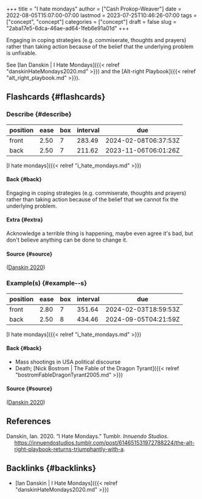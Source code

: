 +++
title = "I hate mondays"
author = ["Cash Prokop-Weaver"]
date = 2022-08-05T15:07:00-07:00
lastmod = 2023-07-25T10:46:26-07:00
tags = ["concept", "concept"]
categories = ["concept"]
draft = false
slug = "2aba17e5-6dca-46ae-ad64-1feb6e91a01d"
+++

Engaging in coping strategies (e.g. commiserate, thoughts and prayers) rather than taking action because of the belief that the underlying problem is unfixable.

See [Ian Danskin | I Hate Mondays]({{< relref "danskinHateMondays2020.md" >}}) and the [Alt-right Playbook]({{< relref "alt_right_playbook.md" >}}).


## Flashcards {#flashcards}


### Describe {#describe}

| position | ease | box | interval | due                  |
|----------|------|-----|----------|----------------------|
| front    | 2.50 | 7   | 283.49   | 2024-02-08T06:37:53Z |
| back     | 2.50 | 7   | 211.62   | 2023-11-06T06:01:26Z |

[I hate mondays]({{< relref "i_hate_mondays.md" >}})


#### Back {#back}

Engaging in coping strategies (e.g. commiserate, thoughts and prayers) rather than taking action because of the belief that we cannot fix the underlying problem.


#### Extra {#extra}

Acknowledge a terrible thing is happening, maybe even agree it's bad, but don't believe anything can be done to change it.


#### Source {#source}

(<a href="#citeproc_bib_item_1">Danskin 2020</a>)


### Example(s) {#example--s}

| position | ease | box | interval | due                  |
|----------|------|-----|----------|----------------------|
| front    | 2.80 | 7   | 351.64   | 2024-02-03T18:59:53Z |
| back     | 2.50 | 8   | 434.46   | 2024-09-05T04:21:59Z |

[I hate mondays]({{< relref "i_hate_mondays.md" >}})


#### Back {#back}

-   Mass shootings in USA political discourse
-   Death; [Nick Bostrom | The Fable of the Dragon Tyrant]({{< relref "bostromFableDragonTyrant2005.md" >}})


#### Source {#source}

(<a href="#citeproc_bib_item_1">Danskin 2020</a>)

## References

<style>.csl-entry{text-indent: -1.5em; margin-left: 1.5em;}</style><div class="csl-bib-body">
  <div class="csl-entry"><a id="citeproc_bib_item_1"></a>Danskin, Ian. 2020. “I Hate Mondays.” Tumblr. <i>Innuendo Studios</i>. <a href="https://innuendostudios.tumblr.com/post/614651531972788224/the-alt-right-playbook-returns-triumphantly-with-a">https://innuendostudios.tumblr.com/post/614651531972788224/the-alt-right-playbook-returns-triumphantly-with-a</a>.</div>
</div>


## Backlinks {#backlinks}

-   [Ian Danskin | I Hate Mondays]({{< relref "danskinHateMondays2020.md" >}})
